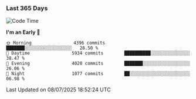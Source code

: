 ### Last 365 Days
<!--START_SECTION:waka-->
![Code Time](http://img.shields.io/badge/Code%20Time-1%2C114%20hrs%2026%20mins-blue)

**I'm an Early 🐤** 

```text
🌞 Morning                4396 commits        ███████░░░░░░░░░░░░░░░░░░   28.50 % 
🌆 Daytime                5934 commits        ██████████░░░░░░░░░░░░░░░   38.47 % 
🌃 Evening                4020 commits        ███████░░░░░░░░░░░░░░░░░░   26.06 % 
🌙 Night                  1077 commits        ██░░░░░░░░░░░░░░░░░░░░░░░   06.98 % 
```



 Last Updated on 08/07/2025 18:52:24 UTC
<!--END_SECTION:waka-->

<!--
**BrianCurliss/BrianCurliss** is a ✨ _special_ ✨ repository because its `README.md` (this file) appears on your GitHub profile.

Here are some ideas to get you started:

- 🔭 I’m currently working on ...
- 🌱 I’m currently learning ...
- 👯 I’m looking to collaborate on ...
- 🤔 I’m looking for help with ...
- 💬 Ask me about ...
- 📫 How to reach me: ...
- 😄 Pronouns: ...
- ⚡ Fun fact: ...
-->
